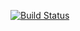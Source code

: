 [![Build Status](https://travis-ci.org/vc7/cqnt.svg?branch=master)](https://travis-ci.org/vc7/cqnt)
